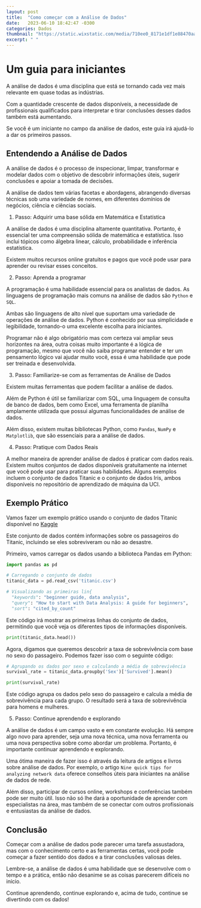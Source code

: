 ```yaml
---
layout: post
title:  "Como começar com a Análise de Dados"
date:   2023-06-10 18:42:47 -0300
categories: Dados
thumbnail: "https://static.wixstatic.com/media/710ee0_8171e1df1e88470aa559aa968272f393~mv2.jpg/v1/fill/w_1640,h_1640,al_c,q_90/710ee0_8171e1df1e88470aa559aa968272f393~mv2.webp"
excerpt: " "
---
```


# Um guia para iniciantes

A análise de dados é uma disciplina que está se tornando cada vez mais relevante em quase todas as indústrias. 

Com a quantidade crescente de dados disponíveis, a necessidade de profissionais qualificados para interpretar e tirar conclusões desses dados também está aumentando. 

Se você é um iniciante no campo da análise de dados, este guia irá ajudá-lo a dar os primeiros passos.

## Entendendo a Análise de Dados

A análise de dados é o processo de inspecionar, limpar, transformar e modelar dados com o objetivo de descobrir informações úteis, sugerir conclusões e apoiar a tomada de decisões. 

A análise de dados tem várias facetas e abordagens, abrangendo diversas técnicas sob uma variedade de nomes, em diferentes domínios de negócios, ciência e ciências sociais.

1. Passo: Adquirir uma base sólida em Matemática e Estatística

A análise de dados é uma disciplina altamente quantitativa. Portanto, é essencial ter uma compreensão sólida de matemática e estatística. Isso inclui tópicos como álgebra linear, cálculo, probabilidade e inferência estatística. 

Existem muitos recursos online gratuitos e pagos que você pode usar para aprender ou revisar esses conceitos.

2. Passo: Aprenda a programar

A programação é uma habilidade essencial para os analistas de dados. As linguagens de programação mais comuns na análise de dados são `Python` e `SQL`. 

Ambas são linguagens de alto nível que suportam uma variedade de operações de análise de dados. Python é conhecido por sua simplicidade e legibilidade, tornando-o uma excelente escolha para iniciantes.

Programar não é algo obrigatório mas com certeza vai ampliar seus horizontes na área, outra coisas muito importante é a lógica de programação, mesmo que você não saiba programar entender e ter um pensamento lógico vai ajudar muito você, essa é uma habilidade que pode ser treinada e desenvolvida.

3. Passo: Familiarize-se com as ferramentas de Análise de Dados

Existem muitas ferramentas que podem facilitar a análise de dados. 

Além de Python é útil se familiarizar com SQL, uma linguagem de consulta de banco de dados, bem como Excel, uma ferramenta de planilha amplamente utilizada que possui algumas funcionalidades de análise de dados. 

Além disso, existem muitas bibliotecas Python, como `Pandas`, `NumPy` e `Matplotlib`, que são essenciais para a análise de dados.

4. Passo: Pratique com Dados Reais

A melhor maneira de aprender análise de dados é praticar com dados reais. Existem muitos conjuntos de dados disponíveis gratuitamente na internet que você pode usar para praticar suas habilidades. Alguns exemplos incluem o conjunto de dados Titanic e o conjunto de dados Iris, ambos disponíveis no repositório de aprendizado de máquina da UCI.

## Exemplo Prático

Vamos fazer um exemplo prático usando o conjunto de dados Titanic disponível no [Kaggle](https://www.kaggle.com/c/titanic/data) 

Este conjunto de dados contém informações sobre os passageiros do Titanic, incluindo se eles sobreviveram ou não ao desastre.

Primeiro, vamos carregar os dados usando a biblioteca Pandas em Python:

```python
import pandas as pd

# Carregando o conjunto de dados
titanic_data = pd.read_csv('titanic.csv')

# Visualizando as primeiras lin{
  "keywords": "beginner guide, data analysis",
  "query": "How to start with Data Analysis: A guide for beginners",
  "sort": "cited_by_count"
```

Este código irá mostrar as primeiras linhas do conjunto de dados, permitindo que você veja os diferentes tipos de informações disponíveis.

```python
print(titanic_data.head())
```

Agora, digamos que queremos descobrir a taxa de sobrevivência com base no sexo do passageiro. Podemos fazer isso com o seguinte código:

```python
# Agrupando os dados por sexo e calculando a média de sobrevivência
survival_rate = titanic_data.groupby('Sex')['Survived'].mean()

print(survival_rate)
```

Este código agrupa os dados pelo sexo do passageiro e calcula a média de sobrevivência para cada grupo. O resultado será a taxa de sobrevivência para homens e mulheres.

5. Passo: Continue aprendendo e explorando

A análise de dados é um campo vasto e em constante evolução. Há sempre algo novo para aprender, seja uma nova técnica, uma nova ferramenta ou uma nova perspectiva sobre como abordar um problema. Portanto, é importante continuar aprendendo e explorando.

Uma ótima maneira de fazer isso é através da leitura de artigos e livros sobre análise de dados. Por exemplo, o artigo `Nine quick tips for analyzing network data` oferece conselhos úteis para iniciantes na análise de dados de rede.

Além disso, participar de cursos online, workshops e conferências também pode ser muito útil. Isso não só lhe dará a oportunidade de aprender com especialistas na área, mas também de se conectar com outros profissionais e entusiastas da análise de dados.

## Conclusão

Começar com a análise de dados pode parecer uma tarefa assustadora, mas com o conhecimento certo e as ferramentas certas, você pode começar a fazer sentido dos dados e a tirar conclusões valiosas deles. 

Lembre-se, a análise de dados é uma habilidade que se desenvolve com o tempo e a prática, então não desanime se as coisas parecerem difíceis no início. 

Continue aprendendo, continue explorando e, acima de tudo, continue se divertindo com os dados!